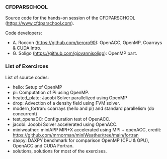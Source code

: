 ### CFDPARSCHOOL

Source code for the hands-on session of the CFDPARSCHOOL (https://www.cfdparschool.com).

Code developers:
* A. Roccon (https://github.com/keroro90): OpenACC, OpenMP, Coarrays & CUDA Intro.
* G. Soligo (https://github.com/giovannisoligo): OpenMP part.

### List of Exercirces

List of source codes:
* hello: Setup of OpenMP
* pi: Computation of Pi using OpenMP.
* heated_plate: Jacobi Solver parallelized using OpenMP
* drop: Advection of a density field using FVM solver.
* modern_fortran: coarrays (hello and pi) and standard parallelism (do concurrent)
* test_openaCC: Configuration test of OpenACC.
* jacobi: Jocobi Solver accelerated using OpenACC.
* miniweather: miniAPP MPI+X accelerated using MPI + openACC, credit: https://github.com/mrnorman/miniWeather/tree/main/fortran
* daxpy: DAXPY benchmark for comparison OpenMP (CPU & GPU), OpenACC and CUDA Fortran.
* solutions, solutions for most of the exercises.
